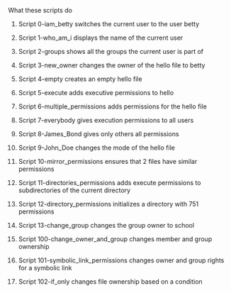 What these scripts do
 
1. Script 0-iam_betty switches the current user to the user betty
 
2. Script 1-who_am_i displays the name of the current user
 
3. Script 2-groups shows all the groups the current user is part of
 
4. Script 3-new_owner changes the owner of the hello file to betty
 
5. Script 4-empty creates an empty hello file
 
6. Script 5-execute adds executive permissions to hello
 
7. Script 6-multiple_permissions adds permissions for the hello file
 
8. Script 7-everybody gives execution permissions to all users
 
9. Script 8-James_Bond gives only others all permissions
 
10. Script 9-John_Doe changes the mode of the hello file
 
11. Script 10-mirror_permissions ensures that 2 files have similar permissions
 
10. Script 11-directories_permissions adds execute permissions to subdirectories of the current directory
 
13. Script 12-directory_permissions initializes a directory with 751 permissions
 
14. Script 13-change_group changes the group owner to school
 
15. Script 100-change_owner_and_group changes member and group ownership
 
16. Script 101-symbolic_link_permissions changes owner and group rights for a symbolic link
 
17. Script 102-if_only changes file ownership based on a condition
